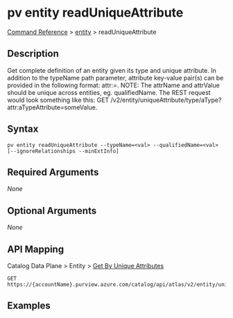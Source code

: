 # pv entity readUniqueAttribute
[Command Reference](../../../README.md#command-reference) > [entity](./main.md) > readUniqueAttribute

## Description
Get complete definition of an entity given its type and unique attribute. In addition to the typeName path parameter, attribute key-value pair(s) can be provided in the following format: attr:<attrName>=. NOTE: The attrName and attrValue should be unique across entities, eg. qualifiedName. The REST request would look something like this: GET /v2/entity/uniqueAttribute/type/aType?attr:aTypeAttribute=someValue.

## Syntax
```
pv entity readUniqueAttribute --typeName=<val> --qualifiedName=<val> [--ignoreRelationships --minExtInfo]
```

## Required Arguments
*None*

## Optional Arguments
*None*

## API Mapping
Catalog Data Plane > Entity > [Get By Unique Attributes](https://docs.microsoft.com/en-us/rest/api/purview/catalogdataplane/entity/get-by-unique-attributes)
```
GET https://{accountName}.purview.azure.com/catalog/api/atlas/v2/entity/uniqueAttribute/type/{typeName}
```

## Examples
```powershell

```
